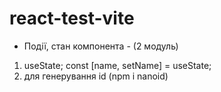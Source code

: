 # react-test-vite

- Події, стан компонента - (2 модуль)

1. useState; const [name, setName] = useState;
2. для генерування id (npm i nanoid)

